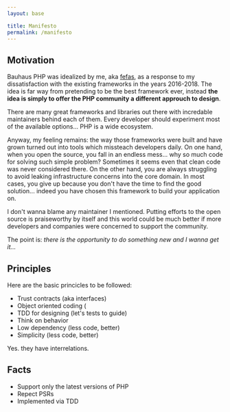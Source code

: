 ```yaml
---
layout: base

title: Manifesto
permalink: /manifesto
---
```


## Motivation

Bauhaus PHP was idealized by me, aka [fefas](https://blog.fefas.net), as a
response to my dissatisfaction with the existing frameworks in the years
2016-2018. The idea is far way from pretending to be the best framework ever,
instead **the idea is simply to offer the PHP community a different approuch to
design**.

There are many great frameworks and libraries out there with incredable
maintainers behind each of them. Every developer should experiment most of the
available options... PHP is a wide ecosystem.

Anyway, my feeling remains: the way those frameworks were built and have grown
turned out into tools which missteach developers daily. On one hand, when you
open the source, you fall in an endless mess... why so much code for solving
such simple problem? Sometimes it seems even that clean code was never
considered there. On the other hand, you are always struggling to avoid leaking
infrastructure concerns into the core domain. In most cases, you give up because
you don't have the time to find the good solution... indeed you have chosen this
framework to build your application on.

I don't wanna blame any maintainer I mentioned. Putting efforts to the open
source is praiseworthy by itself and this world could be much better if more
developers and companies were concerned to support the community.

The point is: _there is the opportunity to do something new and I wanna get
it..._

## Principles

Here are the basic princicles to be followed:

* Trust contracts (aka interfaces)
* Object oriented coding (
* TDD for designing (let's tests to guide)
* Think on behavior
* Low dependency (less code, better)
* Simplicity (less code, better)

Yes. they have interrelations.

## Facts

* Support only the latest versions of PHP
* Repect PSRs
* Implemented via TDD
